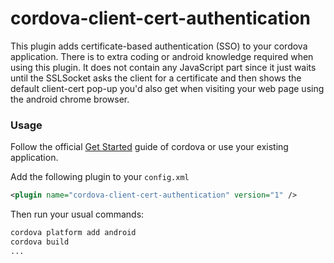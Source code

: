 # cordova-client-cert-authentication
This plugin adds certificate-based authentication (SSO) to your cordova application. There is to extra coding or android  knowledge required when using this plugin. It does not contain any JavaScript part since it just waits until the SSLSocket asks the client for a certificate and then shows the default client-cert pop-up you'd also get when visiting your web page using the android chrome browser.

### Usage
Follow the official [Get Started](https://cordova.apache.org/#getstarted) guide of cordova or use your existing application.

Add the following plugin to your `config.xml`
```xml
<plugin name="cordova-client-cert-authentication" version="1" />
```

Then run your usual commands:
```bash
cordova platform add android
cordova build
...
```
